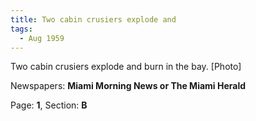 ```yaml
---  
title: Two cabin crusiers explode and  
tags:  
  - Aug 1959  
---  
```

  
Two cabin crusiers explode and burn in the bay. [Photo]  
  
Newspapers: **Miami Morning News or The Miami Herald**  
  
Page: **1**, Section: **B** 

